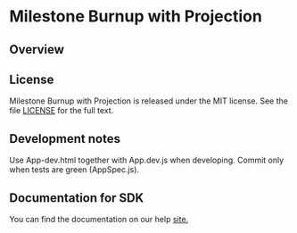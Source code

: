 Milestone Burnup with Projection
================================

## Overview


## License

Milestone Burnup with Projection is released under the MIT license.  See the file [LICENSE](./LICENSE) for the full text.

## Development notes

Use App-dev.html together with App.dev.js when developing.
Commit only when tests are green (AppSpec.js).

## Documentation for SDK

You can find the documentation on our help [site.](https://help.rallydev.com/apps/2.1/doc/)
